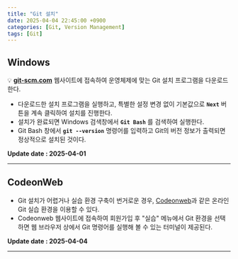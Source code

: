 ```yaml
---
title: "Git 설치"
date: 2025-04-04 22:45:00 +0900
categories: [Git, Version Management]
tags: [Git]
---
```


## **Windows**

💡 **[git-scm.com](https://git-scm.com/)** 웹사이트에 접속하여 운영체제에 맞는 Git 설치 프로그램을 다운로드한다.

- 다운로드한 설치 프로그램을 실행하고, 특별한 설정 변경 없이 기본값으로 **`Next`** 버튼을 계속 클릭하여 설치를 진행한다.
- 설치가 완료되면 Windows 검색창에서 **`Git Bash`** 를 검색하여 실행한다.
- Git Bash 창에서 **`git --version`** 명령어를 입력하고 Git의 버전 정보가 출력되면 정상적으로 설치된 것이다.

**Update date : 2025-04-01**

---

## **CodeonWeb**

- Git 설치가 어렵거나 실습 환경 구축이 번거로운 경우, [Codeonweb](https://codeonweb.com/#/)과 같은 온라인 Git 실습 환경을 이용할 수 있다.
- Codeonweb 웹사이트에 접속하여 회원가입 후 "실습" 메뉴에서 Git 환경을 선택하면 웹 브라우저 상에서 Git 명령어를 실행해 볼 수 있는 터미널이 제공된다.

**Update date : 2025-04-04**

---
